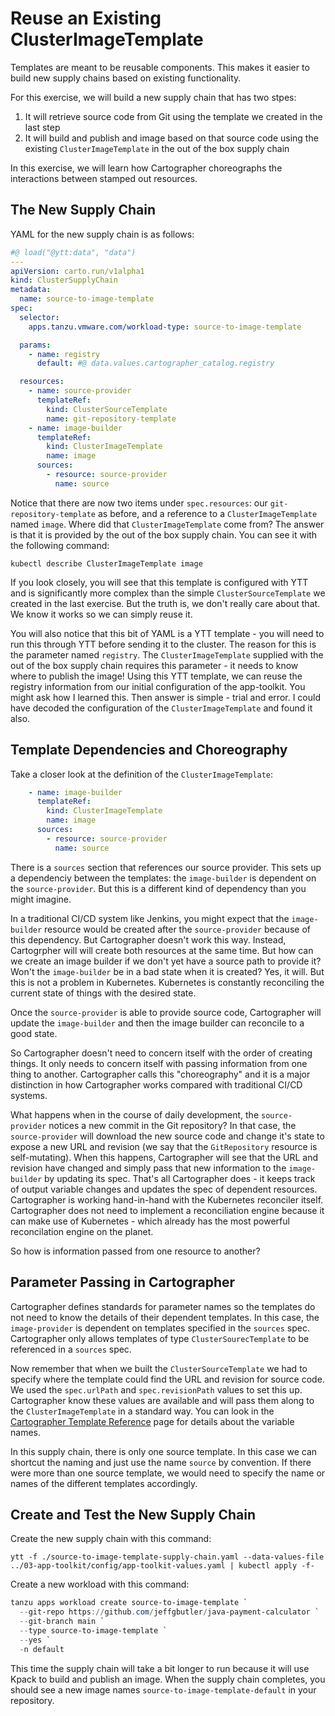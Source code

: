 # Reuse an Existing ClusterImageTemplate

Templates are meant to be reusable components. This makes it easier to build new supply chains based on existing
functionality.

For this exercise, we will build a new supply chain that has two stpes:

1. It will retrieve source code from Git using the template we created in the last step
1. It will build and publish and image based on that source code using the existing `ClusterImageTemplate`
   in the out of the box supply chain

In this exercise, we will learn how Cartographer choreographs the interactions between stamped out resources.

## The New Supply Chain

YAML for the new supply chain is as follows:

```yaml
#@ load("@ytt:data", "data")
---
apiVersion: carto.run/v1alpha1
kind: ClusterSupplyChain
metadata:
  name: source-to-image-template
spec:
  selector:
    apps.tanzu.vmware.com/workload-type: source-to-image-template

  params:
    - name: registry
      default: #@ data.values.cartographer_catalog.registry

  resources:
    - name: source-provider
      templateRef:
        kind: ClusterSourceTemplate
        name: git-repository-template
    - name: image-builder
      templateRef:
        kind: ClusterImageTemplate
        name: image
      sources:
        - resource: source-provider
          name: source
```

Notice that there are now two items under `spec.resources`: our `git-repository-template` as before, and a reference
to a `ClusterImageTemplate` named `image`. Where did that `ClusterImageTemplate` come from? The answer is that it is
provided by the out of the box supply chain. You can see it with the following command:

```shell
kubectl describe ClusterImageTemplate image
```

If you look closely, you will see that this template is configured with YTT and is significantly more complex than the
simple `ClusterSourceTemplate` we created in the last exercise. But the truth is, we don't really care about that.
We know it works so we can simply reuse it.

You will also notice that this bit of YAML is a YTT template - you will need to run this through YTT before
sending it to the cluster. The reason for this is the parameter named `registry`. The `ClusterImageTemplate` supplied with the out of the box supply chain requires this parameter - it needs to know where to publish the image! Using this YTT template, we can reuse the registry
information from our initial configuration of the app-toolkit. You might ask how I learned this. Then answer is simple - trial and error.
I could have decoded the configuration of the `ClusterImageTemplate` and found it also.

## Template Dependencies and Choreography

Take a closer look at the definition of the `ClusterImageTemplate`:

```yaml
    - name: image-builder
      templateRef:
        kind: ClusterImageTemplate
        name: image
      sources:
        - resource: source-provider
          name: source
```

There is a `sources` section that references our source provider. This sets up a dependenciy between the templates:
the `image-builder` is dependent on the `source-provider`. But this is a different kind of dependency than you might imagine.

In a traditional CI/CD system like Jenkins, you might expect that the `image-builder` resource would be created after the
`source-provider` because of this dependency. But Cartographer doesn't work this way. Instead, Cartogrpher will
will create both resources at the same time. But how can we create an image builder if we don't yet have
a source path to provide it? Won't the `image-builder` be in a bad state when it is created? Yes, it will. But this is not
a problem in Kubernetes. Kubernetes is constantly reconciling the current state of things with the desired state.

Once the `source-provider` is able to provide source code, Cartographer will update the `image-builder` and then the
image builder can reconcile to a good state.

So Cartographer doesn't need to concern itself with the order of creating things. It only needs to concern itself
with passing information from one thing to another. Cartographer calls this "choreography" and it is a
major distinction in how Cartographer works compared with traditional CI/CD systems.

What happens when in the course of daily development, the `source-provider` notices a new commit in the Git repository?
In that case, the `source-provider` will download the new source code and change it's state to expose a new URL and revision (we
say that the `GitRepository` resource is self-mutating). When this happens, Cartographer will see that the URL and revision
have changed and simply pass that new information to the `image-builder` by updating its spec. That's all Cartographer does -
it keeps track of output variable changes and updates the spec of dependent resources. Cartographer is working hand-in-hand
with the Kubernetes reconciler itself. Cartographer does not need to implement a reconciliation engine because it can make
use of Kubernetes - which already has the most powerful reconcilation engine on the planet.

So how is information passed from one resource to another?

## Parameter Passing in Cartographer

Cartographer defines standards for parameter names so the templates do not need to know the details of their dependent
templates. In this case, the `image-provider` is dependent on templates specified in the `sources` spec. Cartographer
only allows templates of type `ClusterSourecTemplate` to be referenced in a `sources` spec.

Now remember that when we built the `ClusterSourceTemplate` we had to specify where the template could find the URL and revision for
source code. We used the `spec.urlPath` and `spec.revisionPath` values to set this up. Cartographer know these values are available
and will pass them along to the `ClusterImageTemplate` in a standard way. You can look in the [Cartographer Template Reference](../06-cartographer/CartographerTemplateReference.md) page for details about the variable names.

In this supply chain, there is only one source template. In this case we can shortcut the naming and just use the name
`source` by convention. If there were more than one source template, we would need to specify the name or names
of the different templates accordingly.

## Create and Test the New Supply Chain

Create the new supply chain with this command:

```shell
ytt -f ./source-to-image-template-supply-chain.yaml --data-values-file ../03-app-toolkit/config/app-toolkit-values.yaml | kubectl apply -f-
```

Create a new workload with this command:

```powershell
tanzu apps workload create source-to-image-template `
  --git-repo https://github.com/jeffgbutler/java-payment-calculator `
  --git-branch main `
  --type source-to-image-template `
  --yes `
  -n default
```

This time the supply chain will take a bit longer to run because it will use Kpack to build and publish an
image. When the supply chain completes, you should see a new image names `source-to-image-template-default` in your
repository.
